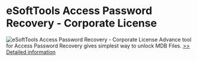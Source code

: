 # eSoftTools Access Password Recovery - Corporate License
![eSoftTools Access Password Recovery - Corporate License](https://mycommerce.akamaized.net/api/pimages/P300878424/BIG/300878424.GIF)
Advance tool for Access Password Recovery gives simplest way to unlock MDB Files.
[>> Detailed information](https://secure.shareit.com/shareit/product.html?productid=300878424&affiliateid=200057808)